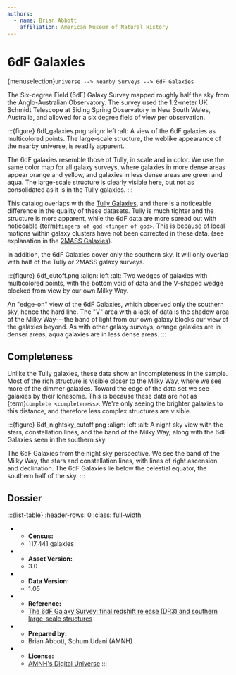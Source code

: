 ```yaml
---
authors:
  - name: Brian Abbott
    affiliation: American Museum of Natural History
---
```



# 6dF Galaxies

{menuselection}`Universe --> Nearby Surveys --> 6dF Galaxies`


The Six-degree Field (6dF) Galaxy Survey mapped roughly half the sky from the Anglo-Australian Observatory. The survey used the 1.2-meter UK Schmidt Telescope at Siding Spring Observatory in New South Wales, Australia, and allowed for a six degree field of view per observation.


:::{figure} 6df_galaxies.png
:align: left
:alt: A view of the 6dF galaxies as multicolored points. The large-scale structure, the weblike appearance of the nearby universe, is readily apparent. 

The 6dF galaxies resemble those of Tully, in scale and in color. We use the same color map for all galaxy surveys, where galaxies in more dense areas appear orange and yellow, and galaxies in less dense areas are green and aqua. The large-scale structure is clearly visible here, but not as consolidated as it is in the Tully galaxies.
:::




This catalog overlaps with the [Tully Galaxies](../tully-galaxies/index), and there is a noticeable difference in the quality of these datasets. Tully is much tighter and the structure is more apparent, while the 6dF data are more spread out with noticeable {term}`fingers of god <finger of god>`. This is because of local motions within galaxy clusters have not been corrected in these data. (see explanation in the [2MASS Galaxies](../2MASS-galaxies/index)).

In addition, the 6dF Galaxies cover only the southern sky. It will only overlap with half of the Tully or 2MASS galaxy surveys.

:::{figure} 6df_cutoff.png
:align: left
:alt: Two wedges of galaxies with multicolored points, with the bottom void of data and the V-shaped wedge blocked from view by our own Milky Way.

An "edge-on" view of the 6dF Galaxies, which observed only the southern sky, hence the hard line. The "V" area with a lack of data is the shadow area of the Milky Way---the band of light from our own galaxy blocks our view of the galaxies beyond. As with other galaxy surveys, orange galaxies are in denser areas, aqua galaxies are in less dense areas.
:::



## Completeness

Unlike the Tully galaxies, these data show an incompleteness in the sample. Most of the rich structure is visible closer to the Milky Way, where we see more of the dimmer galaxies. Toward the edge of the data set we see galaxies by their lonesome. This is because these data are not as {term}`complete <completeness>`. We're only seeing the brighter galaxies to this distance, and therefore less complex structures are visible.


:::{figure} 6df_nightsky_cutoff.png
:align: left
:alt: A night sky view with the stars, constellation lines, and the band of the Milky Way, along with the 6dF Galaxies seen in the southern sky.

The 6dF Galaxies from the night sky perspective. We see the band of the Milky Way, the stars and constellation lines, with lines of right ascension and declination. The 6dF Galaxies lie below the celestial equator, the southern half of the sky.
:::




## Dossier
:::{list-table}
:header-rows: 0
:class: full-width

* - **Census:**
  - 117,441 galaxies
* - **Asset Version:**
  - 3.0
* - **Data Version:**
  - 1.05
* - **Reference:**
  - [The 6dF Galaxy Survey: final redshift release (DR3) and southern large-scale structures](https://doi.org/10.1111/j.1365-2966.2009.15338.x)
* - **Prepared by:**
  - Brian Abbott, Sohum Udani (AMNH)
* - **License:**
  - [AMNH's Digital Universe](https://www.amnh.org/research/hayden-planetarium/digital-universe/download/digital-universe-license)
:::
